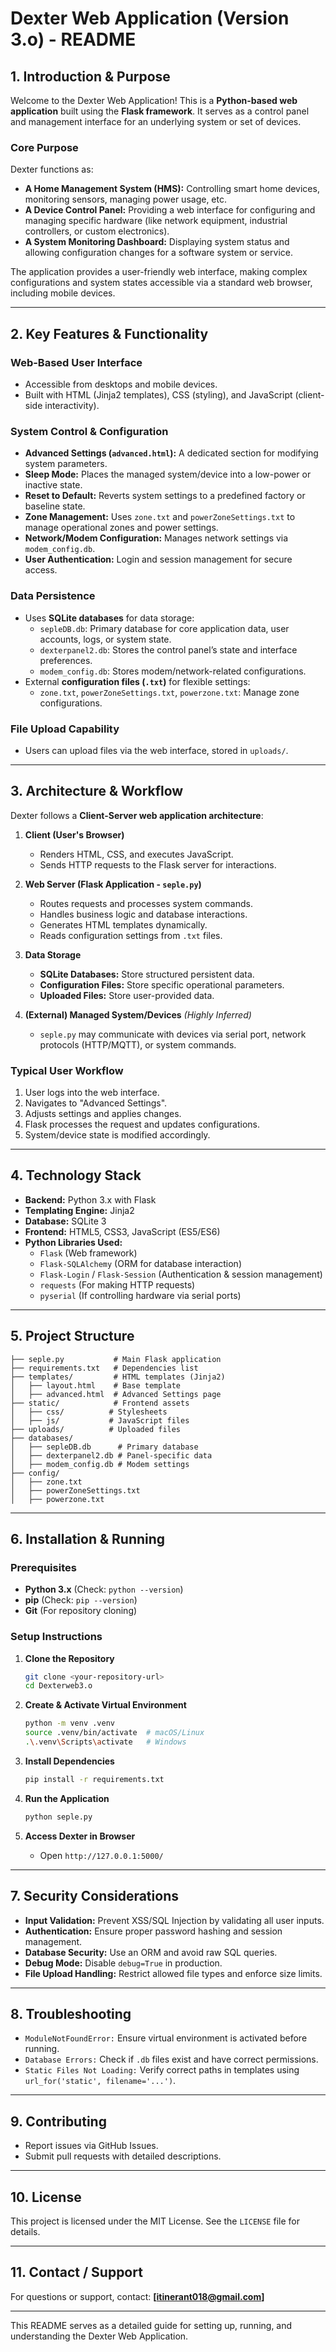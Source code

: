 # Dexter Web Application (Version 3.o) - README

## 1. Introduction & Purpose

Welcome to the Dexter Web Application! This is a **Python-based web application** built using the **Flask framework**. It serves as a control panel and management interface for an underlying system or set of devices.

### **Core Purpose**

Dexter functions as:
- **A Home Management System (HMS):** Controlling smart home devices, monitoring sensors, managing power usage, etc.
- **A Device Control Panel:** Providing a web interface for configuring and managing specific hardware (like network equipment, industrial controllers, or custom electronics).
- **A System Monitoring Dashboard:** Displaying system status and allowing configuration changes for a software system or service.

The application provides a user-friendly web interface, making complex configurations and system states accessible via a standard web browser, including mobile devices.

---

## 2. Key Features & Functionality

### **Web-Based User Interface**
- Accessible from desktops and mobile devices.
- Built with HTML (Jinja2 templates), CSS (styling), and JavaScript (client-side interactivity).

### **System Control & Configuration**
- **Advanced Settings (`advanced.html`):** A dedicated section for modifying system parameters.
- **Sleep Mode:** Places the managed system/device into a low-power or inactive state.
- **Reset to Default:** Reverts system settings to a predefined factory or baseline state.
- **Zone Management:** Uses `zone.txt` and `powerZoneSettings.txt` to manage operational zones and power settings.
- **Network/Modem Configuration:** Manages network settings via `modem_config.db`.
- **User Authentication:** Login and session management for secure access.

### **Data Persistence**
- Uses **SQLite databases** for data storage:
  - `sepleDB.db`: Primary database for core application data, user accounts, logs, or system state.
  - `dexterpanel2.db`: Stores the control panel’s state and interface preferences.
  - `modem_config.db`: Stores modem/network-related configurations.
- External **configuration files (`.txt`)** for flexible settings:
  - `zone.txt`, `powerZoneSettings.txt`, `powerzone.txt`: Manage zone configurations.

### **File Upload Capability**
- Users can upload files via the web interface, stored in `uploads/`.

---

## 3. Architecture & Workflow

Dexter follows a **Client-Server web application architecture**:

1. **Client (User's Browser)**
   - Renders HTML, CSS, and executes JavaScript.
   - Sends HTTP requests to the Flask server for interactions.

2. **Web Server (Flask Application - `seple.py`)**
   - Routes requests and processes system commands.
   - Handles business logic and database interactions.
   - Generates HTML templates dynamically.
   - Reads configuration settings from `.txt` files.

3. **Data Storage**
   - **SQLite Databases:** Store structured persistent data.
   - **Configuration Files:** Store specific operational parameters.
   - **Uploaded Files:** Store user-provided data.

4. **(External) Managed System/Devices** *(Highly Inferred)*
   - `seple.py` may communicate with devices via serial port, network protocols (HTTP/MQTT), or system commands.

### **Typical User Workflow**
1. User logs into the web interface.
2. Navigates to "Advanced Settings".
3. Adjusts settings and applies changes.
4. Flask processes the request and updates configurations.
5. System/device state is modified accordingly.

---

## 4. Technology Stack

- **Backend:** Python 3.x with Flask
- **Templating Engine:** Jinja2
- **Database:** SQLite 3
- **Frontend:** HTML5, CSS3, JavaScript (ES5/ES6)
- **Python Libraries Used:**
  - `Flask` (Web framework)
  - `Flask-SQLAlchemy` (ORM for database interaction)
  - `Flask-Login` / `Flask-Session` (Authentication & session management)
  - `requests` (For making HTTP requests)
  - `pyserial` (If controlling hardware via serial ports)

---

## 5. Project Structure

```
├── seple.py           # Main Flask application
├── requirements.txt   # Dependencies list
├── templates/         # HTML templates (Jinja2)
│   ├── layout.html    # Base template
│   ├── advanced.html  # Advanced Settings page
├── static/            # Frontend assets
│   ├── css/          # Stylesheets
│   ├── js/           # JavaScript files
├── uploads/          # Uploaded files
├── databases/
│   ├── sepleDB.db      # Primary database
│   ├── dexterpanel2.db # Panel-specific data
│   ├── modem_config.db # Modem settings
├── config/
│   ├── zone.txt
│   ├── powerZoneSettings.txt
│   ├── powerzone.txt
```

---

## 6. Installation & Running

### **Prerequisites**
- **Python 3.x** (Check: `python --version`)
- **pip** (Check: `pip --version`)
- **Git** (For repository cloning)

### **Setup Instructions**

1. **Clone the Repository**
   ```bash
   git clone <your-repository-url>
   cd Dexterweb3.o
   ```

2. **Create & Activate Virtual Environment**
   ```bash
   python -m venv .venv
   source .venv/bin/activate  # macOS/Linux
   .\.venv\Scripts\activate   # Windows
   ```

3. **Install Dependencies**
   ```bash
   pip install -r requirements.txt
   ```

4. **Run the Application**
   ```bash
   python seple.py
   ```

5. **Access Dexter in Browser**
   - Open `http://127.0.0.1:5000/`

---

## 7. Security Considerations

- **Input Validation:** Prevent XSS/SQL Injection by validating all user inputs.
- **Authentication:** Ensure proper password hashing and session management.
- **Database Security:** Use an ORM and avoid raw SQL queries.
- **Debug Mode:** Disable `debug=True` in production.
- **File Upload Handling:** Restrict allowed file types and enforce size limits.

---

## 8. Troubleshooting

- `ModuleNotFoundError:` Ensure virtual environment is activated before running.
- `Database Errors:` Check if `.db` files exist and have correct permissions.
- `Static Files Not Loading:` Verify correct paths in templates using `url_for('static', filename='...')`.

---

## 9. Contributing

- Report issues via GitHub Issues.
- Submit pull requests with detailed descriptions.

---

## 10. License

This project is licensed under the MIT License. See the `LICENSE` file for details.

---

## 11. Contact / Support

For questions or support, contact: **[itinerant018@gmail.com]**

---

This README serves as a detailed guide for setting up, running, and understanding the Dexter Web Application.
